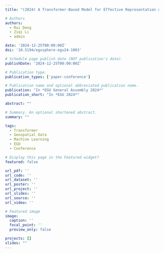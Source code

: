 ```yaml
---
title: "(2024) A Transformer-Based Model for Effective Representation of Geospatial Data and Context. EGU General Assembly 2024, Vienna, Austria, 14-19 April 2024"

# Authors
authors:
  - Rui Deng
  - Ziqi Li
  - admin

date: '2024-12-25T00:00:00Z'
doi: '10.5194/egusphere-egu24-1003'

# Schedule page publish date (NOT publication's date).
publishDate: '2024-12-25T00:00:00Z'

# Publication type.
publication_types: ['paper-conference']

# Publication name and optional abbreviated publication name.
publication: "In *EGU General Assembly 2024*"
publication_short: "In *EGU 2024*"

abstract: ""

# Summary. An optional shortened abstract.
summary: ""

tags:
  - Transformer
  - Geospatial Data
  - Machine Learning
  - EGU
  - Conference

# Display this page in the Featured widget?
featured: false

url_pdf: ''
url_code: ''
url_dataset: ''
url_poster: ''
url_project: ''
url_slides: ''
url_source: ''
url_video: ''

# Featured image
image:
  caption: ''
  focal_point: ''
  preview_only: false

projects: []
slides: ""
---
```

